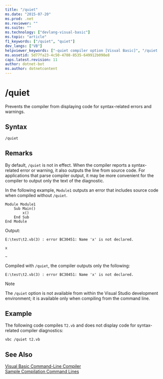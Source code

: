 ```yaml
---
title: "/quiet"
ms.date: "2015-07-20"
ms.prod: .net
ms.reviewer: ""
ms.suite: ""
ms.technology: ["devlang-visual-basic"]
ms.topic: "article"
f1_keywords: ["/quiet", "quiet"]
dev_langs: ["VB"]
helpviewer_keywords: ["-quiet compiler option [Visual Basic]", "/quiet compiler option [Visual Basic]", "quiet compiler option [Visual Basic]"]
ms.assetid: 5d77fa23-4c50-4708-8535-649912b098e8
caps.latest.revision: 11
author: dotnet-bot
ms.author: dotnetcontent
---
```

# /quiet
Prevents the compiler from displaying code for syntax-related errors and warnings.  
  
## Syntax  
  
```  
/quiet  
```  
  
## Remarks  
 By default, `/quiet` is not in effect. When the compiler reports a syntax-related error or warning, it also outputs the line from source code. For applications that parse compiler output, it may be more convenient for the compiler to output only the text of the diagnostic.  
  
 In the following example, `Module1` outputs an error that includes source code when compiled without `/quiet`.  
  
```  
Module Module1  
    Sub Main()  
        x()  
    End Sub  
End Module  
```  
  
 Output:  
  
 `E:\test\t2.vb(3) : error BC30451: Name 'x' is not declared.`  
  
 `x`  
  
 `~`  
  
 Compiled with `/quiet`, the compiler outputs only the following:  
  
 `E:\test\t2.vb(3) : error BC30451: Name 'x' is not declared.`  
  
> [!NOTE]
>  The `/quiet` option is not available from within the Visual Studio development environment; it is available only when compiling from the command line.  
  
## Example  
 The following code compiles `T2.vb` and does not display code for syntax-related compiler diagnostics:  
  
```  
vbc /quiet t2.vb  
```  
  
## See Also  
 [Visual Basic Command-Line Compiler](../../../visual-basic/reference/command-line-compiler/index.md)   
 [Sample Compilation Command Lines](../../../visual-basic/reference/command-line-compiler/sample-compilation-command-lines.md)
